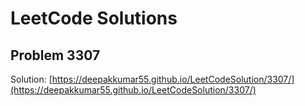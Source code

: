 # LeetCode Solutions

## Problem 3307

Solution: [https://deepakkumar55.github.io/LeetCodeSolution/3307/](https://deepakkumar55.github.io/LeetCodeSolution/3307/)
